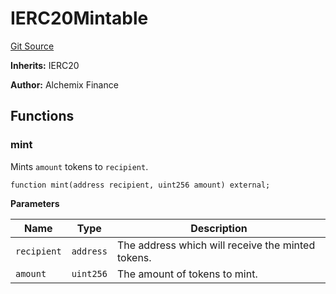 # IERC20Mintable
[Git Source](https://github.com/alchemix-finance/alchemix-v2-dao/blob/ede6fa522daa0fff2c20e5420d5e76d74abb70c3/src/interfaces/IERC20Mintable.sol)

**Inherits:**
IERC20

**Author:**
Alchemix Finance


## Functions
### mint

Mints `amount` tokens to `recipient`.


```solidity
function mint(address recipient, uint256 amount) external;
```
**Parameters**

|Name|Type|Description|
|----|----|-----------|
|`recipient`|`address`|The address which will receive the minted tokens.|
|`amount`|`uint256`|   The amount of tokens to mint.|


